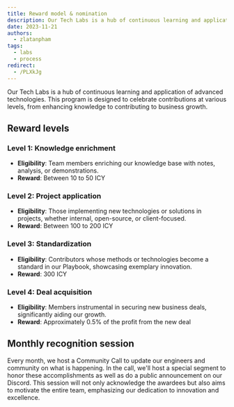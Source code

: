 ```yaml
---
title: Reward model & nomination
description: Our Tech Labs is a hub of continuous learning and application of advanced technologies. This program is designed to celebrate contributions at various levels, from enhancing knowledge to contributing to business growth.
date: 2023-11-21
authors:
  - zlatanpham
tags:
  - labs
  - process
redirect:
  - /PLXkJg
---
```


Our Tech Labs is a hub of continuous learning and application of advanced technologies. This program is designed to celebrate contributions at various levels, from enhancing knowledge to contributing to business growth.

## Reward levels

### Level 1: Knowledge enrichment

- **Eligibility**: Team members enriching our knowledge base with notes, analysis, or demonstrations.
- **Reward**: Between 10 to 50 ICY

### Level 2: Project application

- **Eligibility**: Those implementing new technologies or solutions in projects, whether internal, open-source, or client-focused.
- **Reward**: Between 100 to 200 ICY

### Level 3: Standardization

- **Eligibility**: Contributors whose methods or technologies become a standard in our Playbook, showcasing exemplary innovation.
- **Reward**: 300 ICY

### Level 4: Deal acquisition

- **Eligibility**: Members instrumental in securing new business deals, significantly aiding our growth.
- **Reward**: Approximately 0.5% of the profit from the new deal

## Monthly recognition session

Every month, we host a Community Call to update our engineers and community on what is happening. In the call, we'll host a special segment to honor these accomplishments as well as do a public announcement on our Discord. This session will not only acknowledge the awardees but also aims to motivate the entire team, emphasizing our dedication to innovation and excellence.
